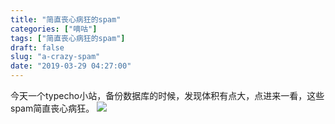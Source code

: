 ```yaml
---
title: "简直丧心病狂的spam"
categories: ["嘀咕"]
tags: ["简直丧心病狂的spam"]
draft: false
slug: "a-crazy-spam"
date: "2019-03-29 04:27:00"
---
```


今天一个typecho小站，备份数据库的时候，发现体积有点大，点进来一看，这些spam简直丧心病狂。
![](https://static.eallion.com/usr/uploads/2019/06/700763793.jpg!typecho.webp)
